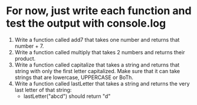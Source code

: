 # For now, just write each function and test the output with console.log

1. Write a function called add7 that takes one number and returns that number + 7.
2. Write a function called multiply that takes 2 numbers and returns their product.
3. Write a function called capitalize that takes a string and returns that string with only the first letter capitalized. Make sure that it can take strings that are lowercase, UPPERCASE or BoTh.
4. Write a function called lastLetter that takes a string and returns the very last letter of that string:
	* lastLetter("abcd") should return "d"
